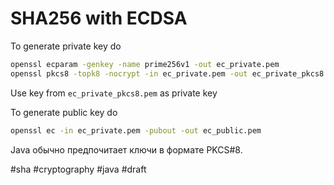 # SHA256 with ECDSA

To generate private key do
```bash
openssl ecparam -genkey -name prime256v1 -out ec_private.pem
openssl pkcs8 -topk8 -nocrypt -in ec_private.pem -out ec_private_pkcs8.pem
```
Use key from `ec_private_pkcs8.pem` as private key

To generate public key do
```bash
openssl ec -in ec_private.pem -pubout -out ec_public.pem
```

Java обычно предпочитает ключи в формате PKCS#8. 

#sha #cryptography #java
#draft